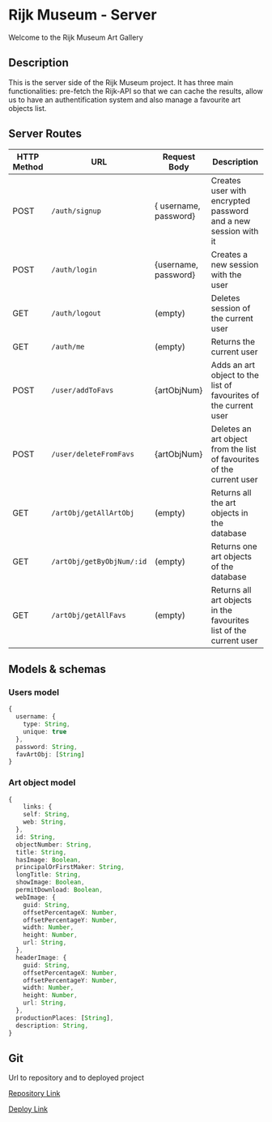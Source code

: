 # Rijk Museum - Server

Welcome to the Rijk Museum Art Gallery

## Description

This is the server side of the Rijk Museum project. It has three main functionalities: pre-fetch the Rijk-API so that we can cache the results, allow us to have an authentification system and also manage a favourite art objects list.

## Server Routes

| HTTP Method | URL                       | Request Body          | Description                                                           |
| ----------- | ------------------------- | --------------------- | --------------------------------------------------------------------- |
| POST        | `/auth/signup`            | { username, password} | Creates user with encrypted password and a new session with it        |
| POST        | `/auth/login`             | {username, password}  | Creates a new session with the user                                   |
| GET         | `/auth/logout`            | (empty)               | Deletes session of the current user                                   |
| GET         | `/auth/me`                | (empty)               | Returns the current user                                              |
| POST        | `/user/addToFavs`         | {artObjNum}           | Adds an art object to the list of favourites of the current user      |
| POST        | `/user/deleteFromFavs`    | {artObjNum}           | Deletes an art object from the list of favourites of the current user |
| GET         | `/artObj/getAllArtObj`    | (empty)               | Returns all the art objects in the database                           |
| GET         | `/artObj/getByObjNum/:id` | (empty)               | Returns one art objects of the database                               |
| GET         | `/artObj/getAllFavs`      | (empty)               | Returns all art objects in the favourites list of the current user    |

## Models & schemas

### Users model

```typescript
{
  username: {
    type: String,
    unique: true
  },
  password: String,
  favArtObj: [String]
}
```

### Art object model

```typescript
{
	links: {
    self: String,
    web: String,
  },
  id: String,
  objectNumber: String,
  title: String,
  hasImage: Boolean,
  principalOrFirstMaker: String,
  longTitle: String,
  showImage: Boolean,
  permitDownload: Boolean,
  webImage: {
    guid: String,
    offsetPercentageX: Number,
    offsetPercentageY: Number,
    width: Number,
    height: Number,
    url: String,
  },
  headerImage: {
    guid: String,
    offsetPercentageX: Number,
    offsetPercentageY: Number,
    width: Number,
    height: Number,
    url: String,
  },
  productionPlaces: [String],
  description: String,
}
```

## Git

Url to repository and to deployed project

[Repository Link](https://github.com/aleixbadia/rijks-museum-server)

[Deploy Link]()

